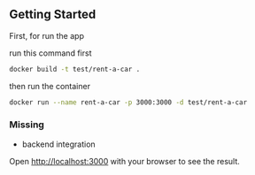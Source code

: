 
## Getting Started

First, for run the app

run this command first
```bash
docker build -t test/rent-a-car .
```

then run the container

```bash
docker run --name rent-a-car -p 3000:3000 -d test/rent-a-car
```

### Missing
* backend integration

Open [http://localhost:3000](http://localhost:3000) with your browser to see the result.

